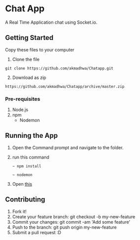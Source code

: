 # Chat App

A Real Time Application chat using Socket.io.

## Getting Started

Copy these files to your computer

1. Clone the file
```
git clone https://github.com/akmadhwa/Chatapp.git

```

2. Download as zip
```
https://github.com/akmadhwa/Chatapp/archive/master.zip
```
### Pre-requisites

1. Node.js
2. npm
    * Nodemon


## Running the App

1. Open the Command prompt and navigate to the folder.
2. run this command
    ```
    ~ npm install
    ```

    ```
    ~ nodemon
    ```
3. Open [this](http://localhost:3000/) 


## Contributing
1. Fork it!
2. Create your feature branch: git checkout -b my-new-feature
3. Commit your changes: git commit -am 'Add some feature'
4. Push to the branch: git push origin my-new-feature
5. Submit a pull request :D






